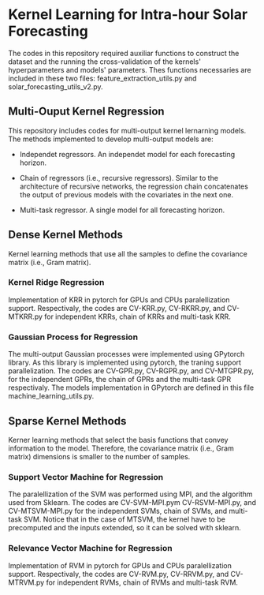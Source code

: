 # Kernel Learning for Intra-hour Solar Forecasting

The codes in this repository required auxiliar functions to construct the dataset and the running the cross-validation of the kernels' hyperparameters and models' parameters. Thes functions necessaries are included in these two files: feature_extraction_utils.py and solar_forecasting_utils_v2.py.

## Multi-Ouput Kernel Regression

This repository includes codes for multi-output kernel lernarning models. The methods implemented to develop multi-output models are:

* Independet regressors. An independet model for each forecasting horizon.

* Chain of regressors (i.e., recursive regressors). Similar to the architecture of recursive networks, the regression chain concatenates the output of previous models with the covariates in the next one.

* Multi-task regressor. A single model for all forecasting horizon.

## Dense Kernel Methods

Kernel learning methods that use all the samples to define the covariance matrix (i.e., Gram matrix).

### Kernel Ridge Regression

Implementation of KRR in pytorch for GPUs and CPUs paralellization support. Respectivaly, the codes are CV-KRR.py, CV-RKRR.py, and CV-MTKRR.py for independent KRRs, chain of KRRs and multi-task KRR.

### Gaussian Process for Regression

The multi-output Gaussian processes were implemented using GPytorch library. As this library is implemented using pytorch, the traning support parallelization. The codes are CV-GPR.py, CV-RGPR.py, and CV-MTGPR.py, for the independent GPRs, the chain of GPRs and the multi-task GPR respectivaly. The models implementation in GPytorch are defined in this file machine_learning_utils.py.

## Sparse Kernel Methods

Kerner learning methods that select the basis functions that convey information to the model. Therefore, the covariance matrix (i.e., Gram matrix) dimensions is smaller to the number of samples.

### Support Vector Machine for Regression

The paralellization of the SVM was performed using MPI, and the algorithm used from Sklearn. The codes are CV-SVM-MPI.pym CV-RSVM-MPI.py, and CV-MTSVM-MPI.py for the independent SVMs, chain of SVMs, and multi-task SVM. Notice that in the case of MTSVM, the kernel have to be precomputed and the inputs extended, so it can be solved with sklearn.

### Relevance Vector Machine for Regression

Implementation of RVM in pytorch for GPUs and CPUs paralellization support. Respectivaly, the codes are CV-RVM.py, CV-RRVM.py, and CV-MTRVM.py for independent RVMs, chain of RVMs and multi-task RVM.
